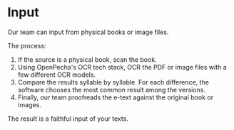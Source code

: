 
# Input

Our team can input from physical books or image files.

The process:

1. If the source is a physical book, scan the book.
2. Using OpenPecha's OCR tech stack, OCR the PDF or image files with a few different OCR models.
3. Compare the results syllable by syllable. For each difference, the software chooses the most common result among the versions.
4. Finally, our team proofreads the e-text against the original book or images. 

The result is a faithful input of your texts.